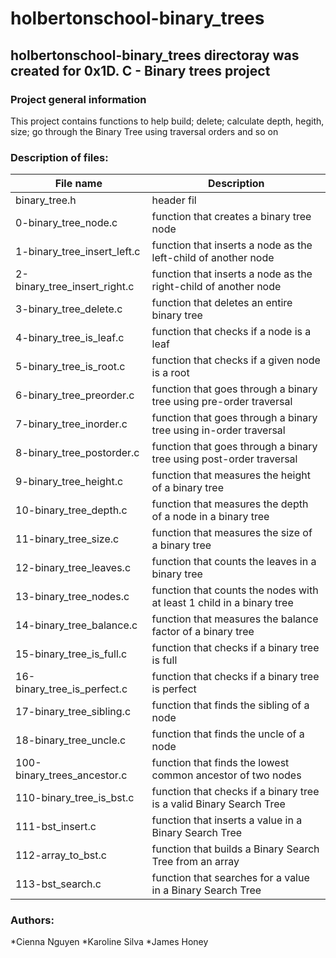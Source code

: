 # holbertonschool-binary_trees
## holbertonschool-binary_trees directoray was created for 0x1D. C - Binary trees project

### Project general information
This project contains functions to help build; delete; calculate depth, hegith, size;
go through the Binary Tree using traversal orders and so on

### Description of files:
| File name | Description |
|-----------|-------------|
|binary_tree.h|header fil|
|0-binary_tree_node.c|function that creates a binary tree node|
|1-binary_tree_insert_left.c|function that inserts a node as the left-child of another node|
|2-binary_tree_insert_right.c|function that inserts a node as the right-child of another node|
|3-binary_tree_delete.c|function that deletes an entire binary tree|
|4-binary_tree_is_leaf.c|function that checks if a node is a leaf|
|5-binary_tree_is_root.c|function that checks if a given node is a root|
|6-binary_tree_preorder.c|function that goes through a binary tree using pre-order traversal|
|7-binary_tree_inorder.c|function that goes through a binary tree using in-order traversal|
|8-binary_tree_postorder.c|function that goes through a binary tree using post-order traversal|
|9-binary_tree_height.c|function that measures the height of a binary tree|
|10-binary_tree_depth.c|function that measures the depth of a node in a binary tree|
|11-binary_tree_size.c|function that measures the size of a binary tree|
|12-binary_tree_leaves.c|function that counts the leaves in a binary tree|
|13-binary_tree_nodes.c|function that counts the nodes with at least 1 child in a binary tree|
|14-binary_tree_balance.c|function that measures the balance factor of a binary tree|
|15-binary_tree_is_full.c|function that checks if a binary tree is full|
|16-binary_tree_is_perfect.c|function that checks if a binary tree is perfect|
|17-binary_tree_sibling.c|function that finds the sibling of a node|
|18-binary_tree_uncle.c|function that finds the uncle of a node|
|100-binary_trees_ancestor.c|function that finds the lowest common ancestor of two nodes|
|110-binary_tree_is_bst.c|function that checks if a binary tree is a valid Binary Search Tree|
|111-bst_insert.c|function that inserts a value in a Binary Search Tree|
|112-array_to_bst.c|function that builds a Binary Search Tree from an array|
|113-bst_search.c|function that searches for a value in a Binary Search Tree|

### Authors:
*Cienna Nguyen
*Karoline Silva
*James Honey
